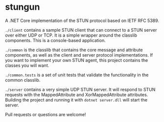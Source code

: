 stungun
======

A .NET Core implementation of the STUN protocol based on IETF RFC 5389.

```./client``` contains a sample STUN client that can connect to a STUN server
over either UDP or TCP.  It is a simple wrapper around the classlib components.
This is a console-based application.

```./common``` is the classlib that contains the core message and attribute
components, as well as the client and server protocol implementations.  If you
want to implement your own STUN agent, this project contains the classes you
will want.

```./common.tests``` is a set of unit tests that validate the functionality
in the common classlib.

```./server``` contains a very simple UDP STUN server.  It will respond to STUN
requests with the MappedAttribute and XorMappedAttribute attributes.  Building
the project and running it with ```dotnet server.dll``` will start the server.

Pull requests or questions are welcome!
